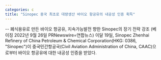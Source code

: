 ```yaml
---
categories: c
title: "Sinopec 중국 최초로 대량생산 바이오 항공유의 내공성 인증 획득"
---
```

-- 폐식용유로&nbsp;만든&nbsp;바이오&nbsp;항공유, 지속가능발전&nbsp;향한 Sinopec의&nbsp;장기&nbsp;전략&nbsp;강조  (베이징 2022년 9월 26일 PRNewswire=연합뉴스) 이달 19일, Sinopec Zhenhai Refinery of China Petroleum & Chemical Corporation(HKG: 0386, "Sinopec")이 중국민간항공국(Civil Aviation Administration of China, CAAC)으로부터 바이오 항공유에 대한 내공성 인증을 받았다.